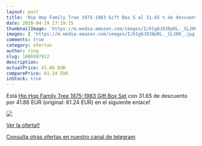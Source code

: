 ```yaml
---
layout: post
title: 'Hip Hop Family Tree 1975-1983 Gift Box S al 31.65 % de descuento'
date: 2020-04-19 17:19:15
thumbnailImage: 'https://m.media-amazon.com/images/I/61g6JO38pRL._SL200_.jpg'
images: [ 'https://m.media-amazon.com/images/I/61g6JO38pRL._SL200_.jpg' ]
comments: true
category: ofertas
author: ring
slug: 1606997912
description:
actualPrice: 41.86 EUR
comparePrice: 61.24 EUR
inStock: true
---
```


Está [Hip Hop Family Tree 1975-1983 Gift Box Set](https://www.amazon.com/dp/1606997912/?tag=redken08-20) con 31.65 de descuento por 41.86 EUR (original: 61.24 EUR) en el siguiente enlace!

[![](https://m.media-amazon.com/images/I/61g6JO38pRL._SL200_.jpg)](https://www.amazon.com/dp/1606997912/?tag=redken08-20)

[Ver la oferta!!](https://www.amazon.com/dp/1606997912/?tag=redken08-20)

[Consulta otras ofertas en nuestro canal de telegram](https://t.me/s/ofertas25)
